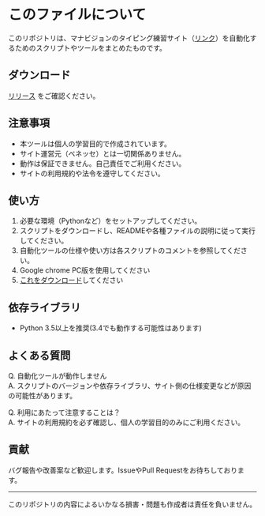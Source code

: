 # このファイルについて

このリポジトリは、マナビジョンのタイピング練習サイト（[リンク](https://manabi-gakushu.benesse.ne.jp/gakushu/typing/nihongonyuryoku.html)）を自動化するためのスクリプトやツールをまとめたものです。

## ダウンロード
[リリース](https://github.com/rasutoma/manabi-gakken_typing_bot/releases/tag/typing) をご確認ください。

## 注意事項

- 本ツールは個人の学習目的で作成されています。
- サイト運営元（ベネッセ）とは一切関係ありません。
- 動作は保証できません。自己責任でご利用ください。
- サイトの利用規約や法令を遵守してください。

## 使い方

1. 必要な環境（Pythonなど）をセットアップしてください。
2. スクリプトをダウンロードし、READMEや各種ファイルの説明に従って実行してください。
3. 自動化ツールの仕様や使い方は各スクリプトのコメントを参照してください。
4. Google chrome PC版を使用してください
5. [これをダウンロード](https://chromedriver.chromium.org/downloads)してください
   
## 依存ライブラリ

- Python 3.5以上を推奨(3.4でも動作する可能性はあります)

## よくある質問

Q. 自動化ツールが動作しません  
A. スクリプトのバージョンや依存ライブラリ、サイト側の仕様変更などが原因の可能性があります。

Q. 利用にあたって注意することは？  
A. サイトの利用規約を必ず確認し、個人の学習目的のみにご利用ください。

## 貢献

バグ報告や改善案など歓迎します。IssueやPull Requestをお待ちしております。

---

このリポジトリの内容によるいかなる損害・問題も作成者は責任を負いません。
